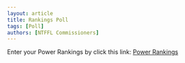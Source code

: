 ```yaml
---
layout: article
title: Rankings Poll
tags: [Poll]
authors: [NTFFL Commissioners]
---
```


Enter your Power Rankings by click this link: [Power Rankings](https://docs.google.com/forms/d/1hdVtegEH1bxGf2cdy0mSbMNVzyNhMh7o92dWZqhSEKY/viewform)
